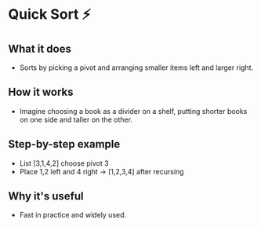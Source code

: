 # Quick Sort ⚡

## What it does
- Sorts by picking a pivot and arranging smaller items left and larger right.

## How it works
- Imagine choosing a book as a divider on a shelf, putting shorter books on one side and taller on the other.

## Step-by-step example
- List [3,1,4,2] choose pivot 3
- Place 1,2 left and 4 right → [1,2,3,4] after recursing

## Why it's useful
- Fast in practice and widely used.
